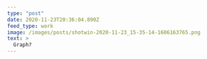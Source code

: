```yaml
---
type: "post"
date: 2020-11-23T20:36:04.890Z
feed_type: work
image: /images/posts/shotwin-2020-11-23_15-35-14-1606163765.png
text: >
  Graph?
---
```


